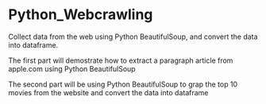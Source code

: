 # Python_Webcrawling
Collect data from the web using Python BeautifulSoup, and convert the data into dataframe.


The first part will demostrate how to extract a paragraph article from apple.com using Python BeautifulSoup

The second part will be using Python BeautifulSoup to grap the top 10 movies from the website and convert the data into dataframe
